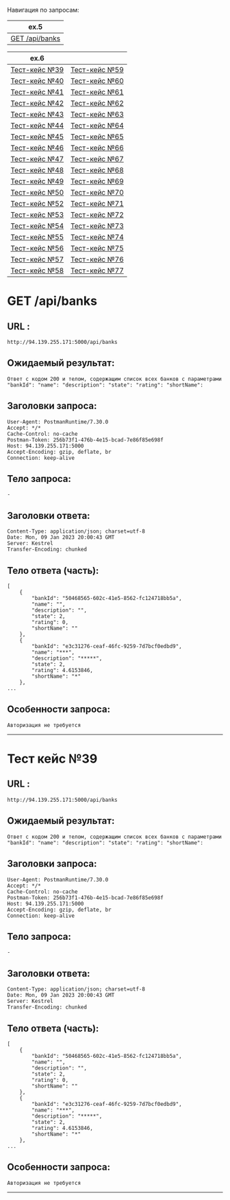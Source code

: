 Навигация по запросам:

|ex.5 |  
|---|
|[GET /api/banks](#get-apibanks)|

|ex.6 |   |
|---|---|
|[Тест-кейс №39](#тест-кейс-№39)|[Тест-кейс №59](#тест-кейс-№59)|
|[Тест-кейс №40](#тест-кейс-№40)|[Тест-кейс №60](#тест-кейс-№60)|
|[Тест-кейс №41](#тест-кейс-№41)|[Тест-кейс №61](#тест-кейс-№61)|
|[Тест-кейс №42](#тест-кейс-№42)|[Тест-кейс №62](#тест-кейс-№62)|
|[Тест-кейс №43](#тест-кейс-№43)|[Тест-кейс №63](#тест-кейс-№63)|
|[Тест-кейс №44](#тест-кейс-№44)|[Тест-кейс №64](#тест-кейс-№64)|
|[Тест-кейс №45](#тест-кейс-№45)|[Тест-кейс №65](#тест-кейс-№65)|
|[Тест-кейс №46](#тест-кейс-№46)|[Тест-кейс №66](#тест-кейс-№66)|
|[Тест-кейс №47](#тест-кейс-№47)|[Тест-кейс №67](#тест-кейс-№67)|
|[Тест-кейс №48](#тест-кейс-№48)|[Тест-кейс №68](#тест-кейс-№68)|
|[Тест-кейс №49](#тест-кейс-№49)|[Тест-кейс №69](#тест-кейс-№69)|
|[Тест-кейс №50](#тест-кейс-№50)|[Тест-кейс №70](#тест-кейс-№70)|
|[Тест-кейс №52](#тест-кейс-№52)|[Тест-кейс №71](#тест-кейс-№71)|
|[Тест-кейс №53](#тест-кейс-№53)|[Тест-кейс №72](#тест-кейс-№72)|
|[Тест-кейс №54](#тест-кейс-№54)|[Тест-кейс №73](#тест-кейс-№73)|
|[Тест-кейс №55](#тест-кейс-№55)|[Тест-кейс №74](#тест-кейс-№74)|
|[Тест-кейс №56](#тест-кейс-№56)|[Тест-кейс №75](#тест-кейс-№75)|
|[Тест-кейс №57](#тест-кейс-№57)|[Тест-кейс №76](#тест-кейс-№76)|
|[Тест-кейс №58](#тест-кейс-№58)|[Тест-кейс №77](#тест-кейс-№77)|

# GET /api/banks
## URL :

    http://94.139.255.171:5000/api/banks

## Ожидаемый результат:

    Ответ с кодом 200 и телом, содержащим список всех банков с параметрами "bankId": "name": "description": "state": "rating": "shortName":


## Заголовки запроса:

    User-Agent: PostmanRuntime/7.30.0
    Accept: */*
    Cache-Control: no-cache
    Postman-Token: 256b73f1-476b-4e15-bcad-7e86f85e698f
    Host: 94.139.255.171:5000
    Accept-Encoding: gzip, deflate, br
    Connection: keep-alive

## Тело запроса:

    -

## Заголовки ответа:

    Content-Type: application/json; charset=utf-8
    Date: Mon, 09 Jan 2023 20:00:43 GMT
    Server: Kestrel
    Transfer-Encoding: chunked

## Тело ответа (часть):

    [
        {
            "bankId": "50468565-602c-41e5-8562-fc124718bb5a",
            "name": "",
            "description": "",
            "state": 2,
            "rating": 0,
            "shortName": ""
        },
        {
            "bankId": "e3c31276-ceaf-46fc-9259-7d7bcf0edbd9",
            "name": "***",
            "description": "*****",
            "state": 2,
            "rating": 4.6153846,
            "shortName": "*"
        },
    ...

## Особенности запроса:
    
    Авторизация не требуется

---

# Тест кейс №39
## URL :

    http://94.139.255.171:5000/api/banks

## Ожидаемый результат:

    Ответ с кодом 200 и телом, содержащим список всех банков с параметрами "bankId": "name": "description": "state": "rating": "shortName":


## Заголовки запроса:

    User-Agent: PostmanRuntime/7.30.0
    Accept: */*
    Cache-Control: no-cache
    Postman-Token: 256b73f1-476b-4e15-bcad-7e86f85e698f
    Host: 94.139.255.171:5000
    Accept-Encoding: gzip, deflate, br
    Connection: keep-alive

## Тело запроса:

    -

## Заголовки ответа:

    Content-Type: application/json; charset=utf-8
    Date: Mon, 09 Jan 2023 20:00:43 GMT
    Server: Kestrel
    Transfer-Encoding: chunked

## Тело ответа (часть):

    [
        {
            "bankId": "50468565-602c-41e5-8562-fc124718bb5a",
            "name": "",
            "description": "",
            "state": 2,
            "rating": 0,
            "shortName": ""
        },
        {
            "bankId": "e3c31276-ceaf-46fc-9259-7d7bcf0edbd9",
            "name": "***",
            "description": "*****",
            "state": 2,
            "rating": 4.6153846,
            "shortName": "*"
        },
    ...

## Особенности запроса:
    
    Авторизация не требуется

---